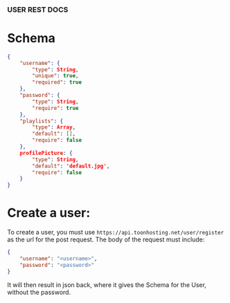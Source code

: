 ### USER REST DOCS

# Schema
```json
{
    "username": {
        "type": String,
        "unique": true,
        "required": true
    },
    "password": {
        "type": String,
        "require": true
    },
    "playlists": {
        "type": Array,
        "default": [],
        "require": false
    },
    profilePicture: {
        "type": String,
        "default": 'default.jpg',
        "require": false
    }
}
```


# Create a user:

To create a user, you must use `https://api.toonhosting.net/user/register` as the url for the post request. The body of the request must include:
```json
{
    "username": "<username>",
    "password": "<password>"
}
```
It will then result in json back, where it gives the Schema for the User, without the password. 
